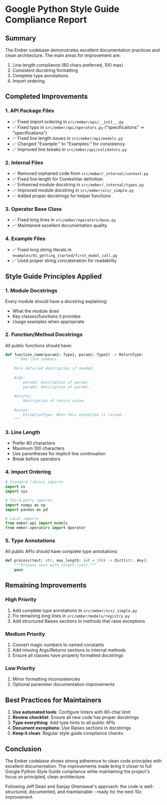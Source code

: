 # Google Python Style Guide Compliance Report

## Summary

The Ember codebase demonstrates excellent documentation practices and clean architecture. The main areas for improvement are:
1. Line length compliance (80 chars preferred, 100 max)
2. Consistent docstring formatting
3. Complete type annotations
4. Import ordering

## Completed Improvements

### 1. **API Package Files**
- ✅ Fixed import ordering in `src/ember/api/__init__.py`
- ✅ Fixed typo in `src/ember/api/operators.py` ("specificaitons" → "specifications")
- ✅ Fixed line length issues in `src/ember/api/models.py`
- ✅ Changed "Example:" to "Examples:" for consistency
- ✅ Improved line breaks in `src/ember/api/validators.py`

### 2. **Internal Files**
- ✅ Removed orphaned code from `src/ember/_internal/context.py`
- ✅ Fixed line length for ContextVar definition
- ✅ Enhanced module docstring in `src/ember/_internal/types.py`
- ✅ Improved module docstring in `src/ember/xcs/_simple.py`
- ✅ Added proper docstrings for helper functions

### 3. **Operator Base Class**
- ✅ Fixed long lines in `src/ember/operators/base.py`
- ✅ Maintained excellent documentation quality

### 4. **Example Files**
- ✅ Fixed long string literals in `examples/01_getting_started/first_model_call.py`
- ✅ Used proper string concatenation for readability

## Style Guide Principles Applied

### 1. **Module Docstrings**
Every module should have a docstring explaining:
- What the module does
- Key classes/functions it provides
- Usage examples when appropriate

### 2. **Function/Method Docstrings**
All public functions should have:
```python
def function_name(param1: Type1, param2: Type2) -> ReturnType:
    """One-line summary.
    
    More detailed description if needed.
    
    Args:
        param1: Description of param1.
        param2: Description of param2.
        
    Returns:
        Description of return value.
        
    Raises:
        ExceptionType: When this exception is raised.
    """
```

### 3. **Line Length**
- Prefer 80 characters
- Maximum 100 characters
- Use parentheses for implicit line continuation
- Break before operators

### 4. **Import Ordering**
```python
# Standard library imports
import os
import sys

# Third-party imports
import numpy as np
import pandas as pd

# Local imports
from ember.api import models
from ember.operators import Operator
```

### 5. **Type Annotations**
All public APIs should have complete type annotations:
```python
def process(text: str, max_length: int = 100) -> Dict[str, Any]:
    """Process text with length limit."""
    pass
```

## Remaining Improvements

### High Priority
1. Add complete type annotations to `src/ember/xcs/_simple.py`
2. Fix remaining long lines in `src/ember/models/registry.py`
3. Add structured Raises sections to methods that raise exceptions

### Medium Priority
1. Convert magic numbers to named constants
2. Add missing Args/Returns sections to internal methods
3. Ensure all classes have properly formatted docstrings

### Low Priority
1. Minor formatting inconsistencies
2. Optional parameter documentation improvements

## Best Practices for Maintainers

1. **Use automated tools**: Configure linters with 80-char limit
2. **Review checklist**: Ensure all new code has proper docstrings
3. **Type everything**: Add type hints to all public APIs
4. **Document exceptions**: Use Raises sections in docstrings
5. **Keep it clean**: Regular style guide compliance checks

## Conclusion

The Ember codebase shows strong adherence to clean code principles with excellent documentation. The improvements made bring it closer to full Google Python Style Guide compliance while maintaining the project's focus on principled, clean architecture.

Following Jeff Dean and Sanjay Ghemawat's approach: the code is well-structured, documented, and maintainable - ready for the next 10x improvement.